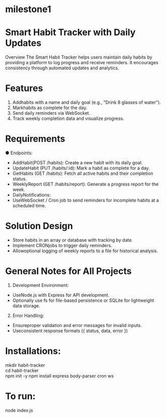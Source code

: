 # milestone1

# Smart Habit Tracker with Daily Updates
 Overview
 The Smart Habit Tracker helps users maintain daily habits by providing a platform to log progress
 and receive reminders. It encourages consistency through automated updates and analytics.
 
# Features
 1. Addhabits with a name and daily goal (e.g., "Drink 8 glasses of water").
 2. Markhabits as complete for the day.
 3. Send daily reminders via WebSocket.
 4. Track weekly completion data and visualize progress.

# Requirements
● Endpoints:
 * AddHabit(POST /habits): Create a new habit with its daily goal.
 * UpdateHabit (PUT /habits/:id): Mark a habit as complete for a day.
 * GetHabits (GET /habits): Fetch all active habits and their completion status.
 * WeeklyReport (GET /habits/report): Generate a progress report for the week.
 * DailyNotifications:
 * UseWebSocket / Cron job to send reminders for incomplete habits at a scheduled
 time.

# Solution Design
 * Store habits in an array or database with tracking by date.
 * Implement CRONjobs to trigger daily reminders.
 * Allowoptional logging of weekly reports to a file for historical analysis.
   
# General Notes for All Projects
 1. Development Environment:
 * UseNode.js with Express for API development.
 * Optionally use fs for file-based persistence or SQLite for lightweight data storage.
 2. Error Handling:
 * Ensureproper validation and error messages for invalid inputs.
 * Useconsistent response formats ({ status, data, error })

# Installations:
mkdir habit-tracker <br>
cd habit-tracker <br>
npm init -y
npm install express body-parser cron ws 

# To run:
node index.js

